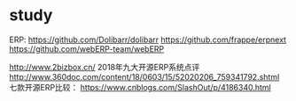 # study
ERP:
https://github.com/Dolibarr/dolibarr
https://github.com/frappe/erpnext
https://github.com/webERP-team/webERP

http://www.2bizbox.cn/
2018年九大开源ERP系统点评
http://www.360doc.com/content/18/0603/15/52020206_759341792.shtml
七款开源ERP比较：
https://www.cnblogs.com/SlashOut/p/4186340.html
